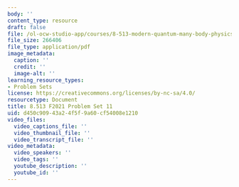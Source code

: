 ```yaml
---
body: ''
content_type: resource
draft: false
file: /ol-ocw-studio-app/courses/8-513-modern-quantum-many-body-physics-for-condensed-matter-systems-fall-2021/mit8_513f21_ps11.pdf
file_size: 266406
file_type: application/pdf
image_metadata:
  caption: ''
  credit: ''
  image-alt: ''
learning_resource_types:
- Problem Sets
license: https://creativecommons.org/licenses/by-nc-sa/4.0/
resourcetype: Document
title: 8.513 F2021 Problem Set 11
uid: d450c909-43a2-4f5f-9a60-cf54008e1210
video_files:
  video_captions_file: ''
  video_thumbnail_file: ''
  video_transcript_file: ''
video_metadata:
  video_speakers: ''
  video_tags: ''
  youtube_description: ''
  youtube_id: ''
---
```


